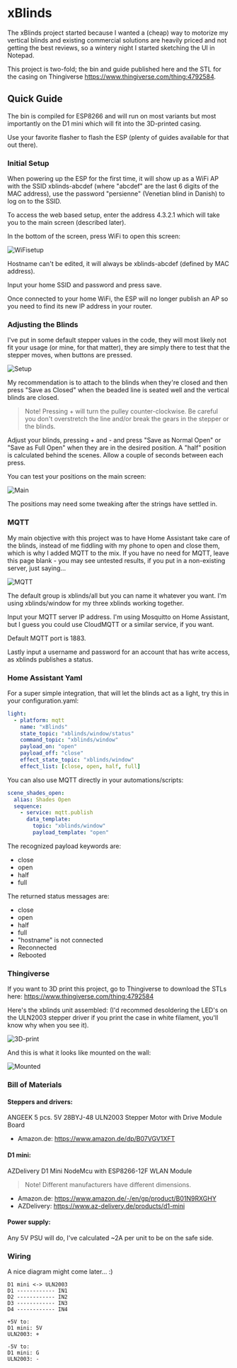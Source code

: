 # xBlinds

The xBlinds project started because I wanted a (cheap) way to motorize my vertical blinds and existing commercial solutions are heavily priced and not getting the best reviews, so a wintery night I started sketching the UI in Notepad.

This project is two-fold; the bin and guide published here and the STL for the casing on Thingiverse https://www.thingiverse.com/thing:4792584.

## Quick Guide

The bin is compiled for ESP8266 and will run on most variants but most importantly on the D1 mini which will fit into the 3D-printed casing.

Use your favorite flasher to flash the ESP (plenty of guides available for that out there).

### Initial Setup

When powering up the ESP for the first time, it will show up as a WiFi AP with the SSID xblinds-abcdef (where "abcdef" are the last 6 digits of the MAC address), use the password "persienne" (Venetian blind in Danish) to log on to the SSID.

To access the web based setup, enter the address 4.3.2.1 which will take you to the main screen (described later).

In the bottom of the screen, press WiFi to open this screen:

![WiFisetup](images/xblinds-wifi.jpeg)

Hostname can't be edited, it will always be xblinds-abcdef (defined by MAC address).

Input your home SSID and password and press save.

Once connected to your home WiFi, the ESP will no longer publish an AP so you need to find its new IP address in your router.

### Adjusting the Blinds

I've put in some default stepper values in the code, they will most likely not fit your usage (or mine, for that matter), they are simply there to test that the stepper moves, when buttons are pressed.

![Setup](images/xblinds-setup.jpeg)

My recommendation is to attach to the blinds when they're closed and then press "Save as Closed" when the beaded line is seated well and the vertical blinds are closed.

> Note!
> Pressing + will turn the pulley counter-clockwise. Be careful you don't overstretch the line and/or break the gears in the stepper or the blinds.

Adjust your blinds, pressing + and - and press "Save as Normal Open" or "Save as Full Open" when they are in the desired position. A "half" position is calculated behind the scenes. Allow a couple of seconds between each press.

You can test your positions on the main screen:

![Main](images/xblinds.jpeg)

The positions may need some tweaking after the strings have settled in.

### MQTT

My main objective with this project was to have Home Assistant take care of the blinds, instead of me fiddling with my phone to open and close them, which is why I added MQTT to the mix. If you have no need for MQTT, leave this page blank - you may see untested results, if you put in a non-existing server, just saying...


![MQTT](images/xblinds-mqtt.jpeg)

The default group is xblinds/all but you can name it whatever you want. I'm using xblinds/window for my three xblinds working together.

Input your MQTT server IP address. I'm using Mosquitto on Home Assistant, but I guess you could use CloudMQTT or a similar service, if you want.

Default MQTT port is 1883.

Lastly input a username and password for an account that has write access, as xblinds publishes a status.

### Home Assistant Yaml

For a super simple integration, that will let the blinds act as a light, try this in your configuration.yaml:

```yaml
light:
  - platform: mqtt
    name: "xBlinds"
    state_topic: "xblinds/window/status"
    command_topic: "xblinds/window"
    payload_on: "open"
    payload_off: "close"
    effect_state_topic: "xblinds/window"
    effect_list: [close, open, half, full]
```
You can also use MQTT directly in your automations/scripts:

```yaml
scene_shades_open:
  alias: Shades Open
  sequence:
    - service: mqtt.publish
      data_template:
        topic: "xblinds/window"
        payload_template: "open"
```

The recognized payload keywords are:
- close
- open
- half
- full

The returned status messages are:
- close
- open
- half
- full
- "hostname" is not connected
- Reconnected
- Rebooted


### Thingiverse

If you want to 3D print this project, go to Thingiverse to download the STLs here: https://www.thingiverse.com/thing:4792584

Here's the xblinds unit assembled: (I'd recommed desoldering the LED's on the ULN2003 stepper driver if you print the case in white filament, you'll know why when you see it).

![3D-print](images/xblinds-open.jpg)

And this is what it looks like mounted on the wall:

![Mounted](images/xblinds-mounted.jpg)


### Bill of Materials

#### Steppers and drivers:
ANGEEK 5 pcs. 5V 28BYJ-48 ULN2003 Stepper Motor with Drive Module Board

* Amazon.de: https://www.amazon.de/dp/B07VGV1XFT


#### D1 mini:
AZDelivery D1 Mini NodeMcu with ESP8266-12F WLAN Module

> Note!
> Different manufacturers have different dimensions.

* Amazon.de: https://www.amazon.de/-/en/gp/product/B01N9RXGHY
* AZDelivery: https://www.az-delivery.de/products/d1-mini


#### Power supply:
Any 5V PSU will do, I've calculated ~2A per unit to be on the safe side.


### Wiring

A nice diagram might come later... :)

    D1 mini <-> ULN2003
    D1 ------------ IN1
    D2 ------------ IN2
    D3 ------------ IN3
    D4 ------------ IN4

    +5V to:
    D1 mini: 5V
    ULN2003: +

    -5V to:
    D1 mini: G
    ULN2003: -
